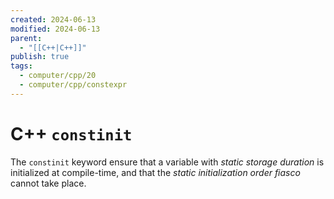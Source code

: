 ```yaml
---
created: 2024-06-13
modified: 2024-06-13
parent:
  - "[[C++|C++]]"
publish: true
tags:
  - computer/cpp/20
  - computer/cpp/constexpr
---
```


# C++ `constinit`

The `constinit` keyword ensure that a variable with *static storage duration* is initialized at compile-time, and that the _static initialization order fiasco_ cannot take place.